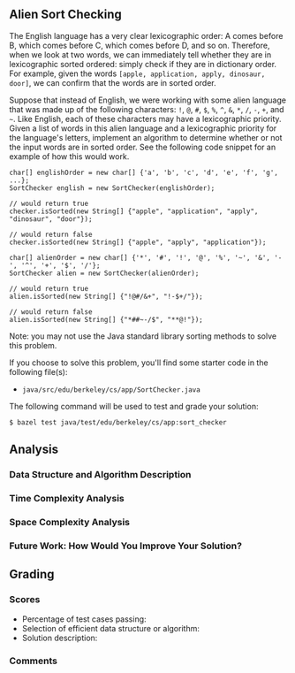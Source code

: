Alien Sort Checking
-------------------
The English language has a very clear lexicographic order: A comes before B, which comes before C,
which comes before D, and so on. Therefore, when we look at two words, we can immediately tell
whether they are in lexicographic sorted ordered: simply check if they are in dictionary order. For
example, given the words `[apple, application, apply, dinosaur, door]`, we can confirm that
the words are in sorted order.

Suppose that instead of English, we were working with some alien language that was made up of the
following characters: `!`, `@`, `#`, `$`, `%`, `^`, `&`, `*`, `/`, `-`, `+`, and `~`. Like English,
each of these characters may have a lexicographic priority. Given a list of words in this alien
language and a lexicographic priority for the language's letters, implement an algorithm to
determine whether or not the input words are in sorted order. See the following code snippet for an
example of how this would work.

    char[] englishOrder = new char[] {'a', 'b', 'c', 'd', 'e', 'f', 'g', ...};
    SortChecker english = new SortChecker(englishOrder);

    // would return true
    checker.isSorted(new String[] {"apple", "application", "apply", "dinosaur", "door"});

    // would return false
    checker.isSorted(new String[] {"apple", "apply", "application"});

    char[] alienOrder = new char[] {'*', '#', '!', '@', '%', '~', '&', '-', '^', '+', '$', '/'};
    SortChecker alien = new SortChecker(alienOrder);

    // would return true
    alien.isSorted(new String[] {"!@#/&+", "!-$+/"});

    // would return false
    alien.isSorted(new String[] {"*##~-/$", "**@!"});

Note: you may not use the Java standard library sorting methods to solve this problem.

If you choose to solve this problem, you'll find some starter code in the following file(s):

- `java/src/edu/berkeley/cs/app/SortChecker.java`

The following command will be used to test and grade your solution:

    $ bazel test java/test/edu/berkeley/cs/app:sort_checker

Analysis
--------
### Data Structure and Algorithm Description

### Time Complexity Analysis

### Space Complexity Analysis

### Future Work: How Would You Improve Your Solution?

Grading
-------
### Scores
- Percentage of test cases passing:
- Selection of efficient data structure or algorithm:
- Solution description:

### Comments

